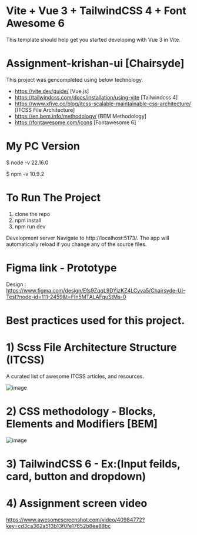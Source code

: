 # Vite + Vue 3 + TailwindCSS 4 + Font Awesome 6

This template should help get you started developing with Vue 3 in Vite. 

# Assignment-krishan-ui [Chairsyde]

This project was gencompleted using below technology.

- https://vite.dev/guide/ [Vue.js]
- https://tailwindcss.com/docs/installation/using-vite [Tailwindcss 4]  
- https://www.xfive.co/blog/itcss-scalable-maintainable-css-architecture/ [ITCSS File Architecture] 
- https://en.bem.info/methodology/ [BEM Methodology]
- https://fontawesome.com/icons [Fontawesome 6]

# My PC Version

$ node -v
22.16.0

$ npm -v
10.9.2

# To Run The Project

1) clone the repo 
2) npm install
3) npm run dev

Development server
Navigate to http://localhost:5173/. The app will automatically reload if you change any of the source files.

# Figma link - Prototype 

Design :
https://www.figma.com/design/Efs9ZqqL9DYjzKZ4LCyva5/Chairsyde-UI-Test?node-id=111-2459&t=FIn5MTALAFquStMs-0

# Best practices used for this project.

# 1) Scss File Architecture Structure (ITCSS)
   A curated list of awesome ITCSS articles, and resources.

![image](https://user-images.githubusercontent.com/9035990/93185723-68c44800-f75b-11ea-9667-62d68f441426.png)

# 2) CSS methodology - Blocks, Elements and Modifiers [BEM] 

![image](https://user-images.githubusercontent.com/9035990/93186078-d40e1a00-f75b-11ea-9948-ec5050f83f98.png)

# 3) TailwindCSS 6 - Ex:(Input feilds, card, button and dropdown)

# 4) Assignment screen video
https://www.awesomescreenshot.com/video/40984772?key=cd3ca362a513b13f0fe17652b8ea89bc



